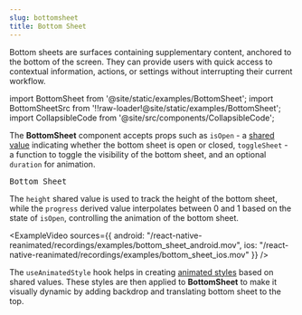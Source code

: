 ```yaml
---
slug: bottomsheet
title: Bottom Sheet
---
```


Bottom sheets are surfaces containing supplementary content, anchored to the bottom of the screen. They can provide users with quick access to contextual information, actions, or settings without interrupting their current workflow.

import BottomSheet from '@site/static/examples/BottomSheet';
import BottomSheetSrc from '!!raw-loader!@site/static/examples/BottomSheet';
import CollapsibleCode from '@site/src/components/CollapsibleCode';

<InteractiveExample src={BottomSheetSrc} component={BottomSheet} />

The **BottomSheet** component accepts props such as `isOpen` - a [shared value](/docs/fundamentals/glossary#shared-value) indicating whether the bottom sheet is open or closed, `toggleSheet` - a function to toggle the visibility of the bottom sheet, and an optional `duration` for animation.

<samp id="BottomSheet">Bottom Sheet</samp>

<CollapsibleCode src={BottomSheetSrc} showLines={[17,48]}/>

The `height` shared value is used to track the height of the bottom sheet, while the `progress` derived value interpolates between 0 and 1 based on the state of `isOpen`, controlling the animation of the bottom sheet.

<ExampleVideo
sources={{
    android: "/react-native-reanimated/recordings/examples/bottom_sheet_android.mov",
    ios: "/react-native-reanimated/recordings/examples/bottom_sheet_ios.mov"
  }}
/>

<CollapsibleCode src={BottomSheetSrc} showLines={[18,21]}/>

The `useAnimatedStyle` hook helps in creating [animated styles](/docs/core/useAnimatedStyle/) based on shared values. These styles are then applied to **BottomSheet** to make it visually dynamic by adding backdrop and translating bottom sheet to the top.

<CollapsibleCode src={BottomSheetSrc} showLines={[23,32]}/>
